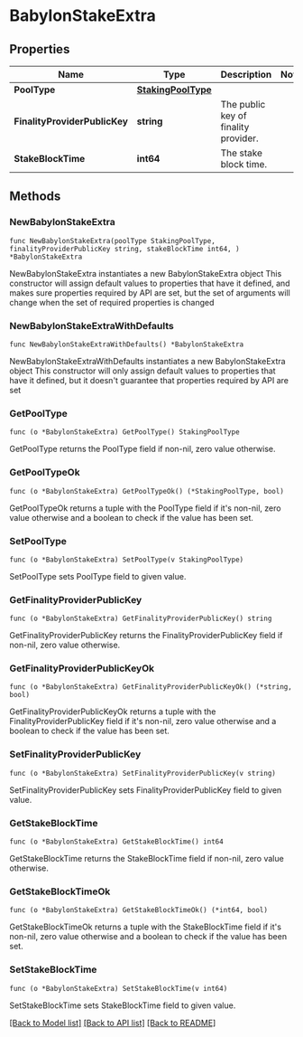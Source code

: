 # BabylonStakeExtra

## Properties

Name | Type | Description | Notes
------------ | ------------- | ------------- | -------------
**PoolType** | [**StakingPoolType**](StakingPoolType.md) |  | 
**FinalityProviderPublicKey** | **string** | The public key of finality provider. | 
**StakeBlockTime** | **int64** | The stake block time. | 

## Methods

### NewBabylonStakeExtra

`func NewBabylonStakeExtra(poolType StakingPoolType, finalityProviderPublicKey string, stakeBlockTime int64, ) *BabylonStakeExtra`

NewBabylonStakeExtra instantiates a new BabylonStakeExtra object
This constructor will assign default values to properties that have it defined,
and makes sure properties required by API are set, but the set of arguments
will change when the set of required properties is changed

### NewBabylonStakeExtraWithDefaults

`func NewBabylonStakeExtraWithDefaults() *BabylonStakeExtra`

NewBabylonStakeExtraWithDefaults instantiates a new BabylonStakeExtra object
This constructor will only assign default values to properties that have it defined,
but it doesn't guarantee that properties required by API are set

### GetPoolType

`func (o *BabylonStakeExtra) GetPoolType() StakingPoolType`

GetPoolType returns the PoolType field if non-nil, zero value otherwise.

### GetPoolTypeOk

`func (o *BabylonStakeExtra) GetPoolTypeOk() (*StakingPoolType, bool)`

GetPoolTypeOk returns a tuple with the PoolType field if it's non-nil, zero value otherwise
and a boolean to check if the value has been set.

### SetPoolType

`func (o *BabylonStakeExtra) SetPoolType(v StakingPoolType)`

SetPoolType sets PoolType field to given value.


### GetFinalityProviderPublicKey

`func (o *BabylonStakeExtra) GetFinalityProviderPublicKey() string`

GetFinalityProviderPublicKey returns the FinalityProviderPublicKey field if non-nil, zero value otherwise.

### GetFinalityProviderPublicKeyOk

`func (o *BabylonStakeExtra) GetFinalityProviderPublicKeyOk() (*string, bool)`

GetFinalityProviderPublicKeyOk returns a tuple with the FinalityProviderPublicKey field if it's non-nil, zero value otherwise
and a boolean to check if the value has been set.

### SetFinalityProviderPublicKey

`func (o *BabylonStakeExtra) SetFinalityProviderPublicKey(v string)`

SetFinalityProviderPublicKey sets FinalityProviderPublicKey field to given value.


### GetStakeBlockTime

`func (o *BabylonStakeExtra) GetStakeBlockTime() int64`

GetStakeBlockTime returns the StakeBlockTime field if non-nil, zero value otherwise.

### GetStakeBlockTimeOk

`func (o *BabylonStakeExtra) GetStakeBlockTimeOk() (*int64, bool)`

GetStakeBlockTimeOk returns a tuple with the StakeBlockTime field if it's non-nil, zero value otherwise
and a boolean to check if the value has been set.

### SetStakeBlockTime

`func (o *BabylonStakeExtra) SetStakeBlockTime(v int64)`

SetStakeBlockTime sets StakeBlockTime field to given value.



[[Back to Model list]](../README.md#documentation-for-models) [[Back to API list]](../README.md#documentation-for-api-endpoints) [[Back to README]](../README.md)


